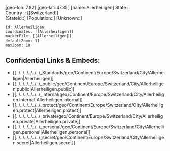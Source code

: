﻿---
location: [47.35,7.82] 
mapzoom: [7,12] 
mapmarker: city 
type: City
tags:
- geo/City


SpocWebEntityId: 28748
isDeleted: false
confidential: public

---
[geo-lon::7.82] 
[geo-lat::47.35] 
[name::Allerheiligen] 
State ::  
Country :: [[Switzerland]]  
[StateId::] 
[Population::] 
[Unknown::] 


```leaflet
id: Allerheiligen
coordinates: [[Allerheiligen]] 
markerFile: [[Allerheiligen]] 
defaultZoom: 11 
maxZoom: 18
```


## Confidential Links & Embeds: 
- [[../../../../../../_Standards/geo/Continent/Europe/Switzerland/City/Allerheiligen|Allerheiligen]] 
- [[../../../../../../_public/geo/Continent/Europe/Switzerland/City/Allerheiligen.public|Allerheiligen.public]] 
- [[../../../../../../_internal/geo/Continent/Europe/Switzerland/City/Allerheiligen.internal|Allerheiligen.internal]] 
- [[../../../../../../_protect/geo/Continent/Europe/Switzerland/City/Allerheiligen.protect|Allerheiligen.protect]] 
- [[../../../../../../_private/geo/Continent/Europe/Switzerland/City/Allerheiligen.private|Allerheiligen.private]] 
- [[../../../../../../_personal/geo/Continent/Europe/Switzerland/City/Allerheiligen.personal|Allerheiligen.personal]] 
- [[../../../../../../_secret/geo/Continent/Europe/Switzerland/City/Allerheiligen.secret|Allerheiligen.secret]] 
